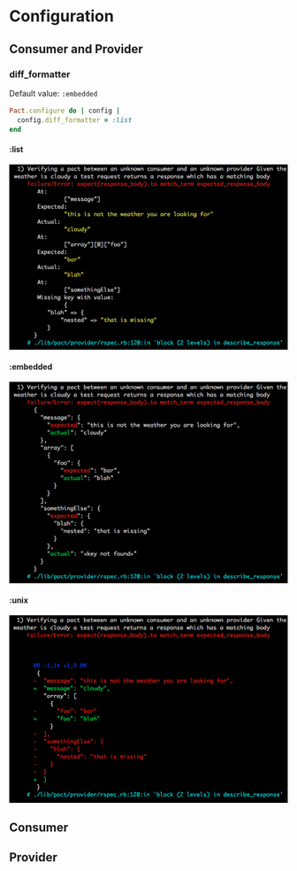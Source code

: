 # Configuration

## Consumer and Provider

### diff_formatter

Default value: `:embedded`

```ruby
Pact.configure do | config |
  config.diff_formatter = :list
end

```

#### :list

<img src="diff_formatter_list.png?width:920" style="width: 920px;">

#### :embedded

<img src="diff_formatter_embedded.png">

#### :unix
<img src="diff_formatter_unix.png">

## Consumer


## Provider
